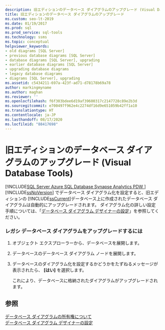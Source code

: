 ```yaml
---
description: 旧エディションのデータベース ダイアグラムのアップグレード (Visual Database Tools)
title: 旧エディションのデータベース ダイアグラムのアップグレード
ms.custom: seo-lt-2019
ms.date: 01/19/2017
ms.prod: sql
ms.prod_service: sql-tools
ms.technology: ssms
ms.topic: conceptual
helpviewer_keywords:
- old diagrams [SQL Server]
- previous database diagrams [SQL Server]
- database diagrams [SQL Server], upgrading
- earlier database diagrams [SQL Server]
- upgrading database diagrams
- legacy database diagrams
- diagrams [SQL Server], upgrading
ms.assetid: c5434211-697a-423f-ad71-d78178b69a78
author: markingmyname
ms.author: maghan
ms.reviewer: ''
ms.openlocfilehash: f6f303bdee6d19af39600317c2147728c89e2b3d
ms.sourcegitcommit: e700497f962e4c2274df16d9e651059b42ff1a10
ms.translationtype: HT
ms.contentlocale: ja-JP
ms.lasthandoff: 08/17/2020
ms.locfileid: "88417698"
---
```

# <a name="upgrade-database-diagrams-from-previous-editions-visual-database-tools"></a>旧エディションのデータベース ダイアグラムのアップグレード (Visual Database Tools)
[!INCLUDE[SQL Server Azure SQL Database Synapse Analytics PDW ](../../includes/applies-to-version/sql-asdb-asdbmi-asa-pdw.md)]
[!INCLUDE[ssNoVersion](../../includes/ssnoversion-md.md)] でデータベース ダイアグラム化を設定すると、旧エディションの [!INCLUDE[ssCurrent](../../includes/sscurrent-md.md)]データベース上に作成されたデータベース ダイアグラムは自動的にアップグレードされます。 ダイアグラム化の詳しい設定手順については、「[データベース ダイアグラム デザイナーの設定](../../ssms/visual-db-tools/set-up-database-diagram-designer-visual-database-tools.md)」を参照してください。  
  
### <a name="to-upgrade-legacy-database-diagrams"></a>レガシ データベース ダイアグラムをアップグレードするには  
  
1.  オブジェクト エクスプローラーから、データベースを展開します。  
  
2.  データベースのデータベース ダイアグラム ノードを展開します。  
  
3.  データベースのダイアグラム化を設定するかどうかをたずねるメッセージが表示されたら、 **[はい]** を選択します。  
  
    これにより、データベースに格納されたダイアグラムがアップグレードされます。  
  
## <a name="see-also"></a>参照  
[データベース ダイアグラムの所有権について](../../ssms/visual-db-tools/understand-database-diagram-ownership-visual-database-tools.md)  
[データベース ダイアグラム デザイナーの設定](../../ssms/visual-db-tools/set-up-database-diagram-designer-visual-database-tools.md)  
  
